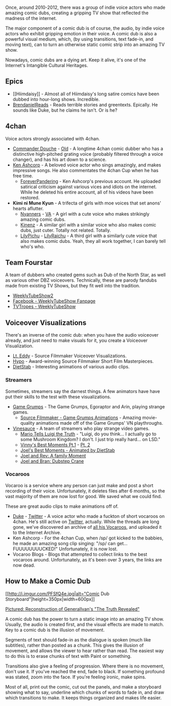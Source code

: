 Once, around 2010-2012, there was a group of indie voice actors who made amazing comic dubs, creating a gripping TV show that reflected the madness of the internet.

The major component of a comic dub is of course, the audio, by indie voice actors who exhibit gripping emotion in their voice. A comic dub is also a powerful visual medium, which, (by using transitions, text fade-in, and moving text), can to turn an otherwise static comic strip into an amazing TV show. 

Nowadays, comic dubs are a dying art. Keep it alive, it's one of the Internet's Intangible Cultural Heritages. 

## Epics

* [[Hiimdaisy]] - Almost all of Hiimdaisy's long satire comics have been dubbed into hour-long shows. Incredible.
* [BrendanielReads](https://www.youtube.com/user/BrendanielReads) - Reads terrible stories and greentexts. Epically. He sounds like Duke, but he claims he isn't. Or is he?

## 4chan 

Voice actors strongly associated with 4chan.

* [Commander Douche](https://www.youtube.com/user/ObnoxiousDoucheAlt/videos) - [Old](https://www.youtube.com/user/Donkeypunch740/videos) - A longtime 4chan comic dubber who has a distinctive high-pitched grating voice (probably filtered through a voice changer), and has his art down to a science.
* [Ken Ashcorp](https://www.youtube.com/user/kenashcorp) - A beloved voice actor who sings amazingly, and makes impressive songs. He also commentates the 4chan Cup when he has free time.
  * [ForeverPandering](https://www.youtube.com/user/ForeverPandering2) - Ken Ashcorp's previous account. He uploaded satirical criticism against various vices and idiots on the internet. While he deleted his entire account, all of his videos have been restored.
* **Kimi ni Mune Kyun** - A trifecta of girls with moe voices that set anons' hearts aflutter.
  * [Nyanners](https://www.youtube.com/user/Nyanners/videos) - [VA](https://www.youtube.com/user/NyannersVA/videos) - A girl with a cute voice who makes strikingly amazing comic dubs.
  * [Kinenz](https://www.youtube.com/user/Kinenz/videos) - A similar girl with a similar voice who also makes comic dubs, just cuter. Totally not related. Totally.
  * [LilyPichu](https://www.youtube.com/user/LilyPichu) - [LilyRaichu](https://www.youtube.com/user/LilyRaichu/videos) - A third girl with a similarly cute voice that also makes comic dubs. Yeah, they all work together, I can barely tell who's who.

## Team Fourstar

A team of dubbers who created gems such as Dub of the North Star, as well as various other DBZ voiceovers. Technically, these are parody fandubs made from existing TV Shows, but they fit well into the tradition.

* [WeeklyTubeShow2](http://www.youtube.com/user/WeeklyTubeShow2)
* [Facebook - WeeklyTubeShow Fanpage](https://www.facebook.com/WTShow)
* [TVTropes - WeeklyTubeShow](http://tvtropes.org/pmwiki/pmwiki.php/WebAnimation/WeeklyTubeShow)

## Voiceover Visualizations

There's an inverse of the comic dub: when you have the audio voiceover already, and just need to make visuals for it, you create a Voiceover Visualization.

* [Lt. Eddy](https://www.youtube.com/user/LieutenantEddy) - Source Filmmaker Voiceover Visualizations.
* [Hypo](https://www.youtube.com/channel/UCYc9UG9q8UxMZKUfGpwrR7Q) - Award-winning Source Filmmaker Short Film Masterpieces.
* [DietStab](https://www.youtube.com/user/DietStab/videos) - Interesting animations of various audio clips.

### Streamers

Sometimes, streamers say the darnest things. A few animators have have put their skills to the test with these visualizations.

* [Game Grumps](https://www.youtube.com/user/GameGrumps) - The Game Grumps, Egoraptor and Arin, playing strange games.
  * [Source Filmmaker - Game Grumps Animations](https://www.youtube.com/playlist?list=PLi7nig-aocg-xBAc9YFP0NdBROT7AFYtH) - Amazing movie-quality animations made off of the Game Grumps' VN playthroughs.
* [Vinesauce](http://vinesauce.com) - A team of streamers who play strange video games.
  * [Mario Tells Luigi the Truth](https://www.youtube.com/watch?v=GGWs8WYUp8c) - "Luigi, do you think... I actually go to some Mushroom Kingdom? I don't. I just trip really hard... on LSD."
  * [Vinny's Best Moments Pt.1](https://www.youtube.com/watch?v=dUl_ijnAqvA) - [Pt. 2](https://www.youtube.com/watch?v=VM8roRaHNgw)
  * [Joel's Best Moments - Animated by DietStab](https://www.youtube.com/watch?v=-A6J8c1DSX)
  * [Joel and Rev: A family Moment](https://www.youtube.com/watch?v=AdydYWA9yHk)
  * [Joel and Bran: Dubstep Crane](https://www.youtube.com/watch?v=4OPM3neKObo)

### Vocaroos

Vocaroo is a service where any person can just make and post a short recording of their voice. Unfortunately, it deletes files after 6 months, so the vast majority of them are now lost for good. We saved what we could find.

These are great audio clips to make animations off of.

* [Duke](http://archive.org/details/dukes-vocaroos) - [Twitter](https://twitter.com/DukeLovesYou/) - A voice actor who made a fuckton of short vocaroos on 4chan. He's still active on [Twitter](https://twitter.com/DukeLovesYou/), actually. While the threads are long gone, we've discovered an archive of [all his Vocaroos](https://archive.today/rX5Pi), and uploaded it to the Internet Archive.
* Ken Ashcorp - For the 4chan Cup, when /sp/ got kicked to the babbies, he made an amazing song clip singing: "/sp/ can get... FUUUUUUUUCKED!" Unfortunately, it is now lost.
* Vocaroo Blogs - Blogs that attempted to collect links to the best vocaroos around. Unfortunately, as it's been over 3 years, the links are now dead.

## How to Make a Comic Dub

[[http://i.imgur.com/PFSfQ4e.jpg|alt="Comic Dub Storyboard"|height=350px|width=600px]]

[Pictured: Reconstruction of GeneralIvan's "The Truth Revealed"](https://www.youtube.com/watch?v=dmiMXBxLhY8)

A comic dub has the power to turn a static image into an amazing TV show. Usually, the audio is created first, and the visual effects are made to match. Key to a comic dub is the illusion of movement.

Segments of text should fade-in as the dialogue is spoken (much like subtitles), rather than posted as a chunk. This gives the illusion of movement, and allows the viewer to hear rather than read. The easiest way to do this is to erase chunks of text with Paint or something.

Transitions also give a feeling of progression. Where there is no movement, don't use it. If you've reached the end, fade to black. If something profound was stated, zoom into the face. If you're feeling ironic, make spins.

Most of all, print out the comic, cut out the panels, and make a storyboard showing what to say, underline which chunks of words to fade in, and draw which transitions to make. It keeps things organized and makes life easier.